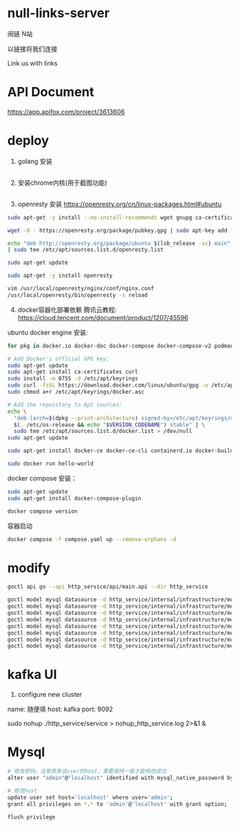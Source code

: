 # null-links-server
闹链 N站

以链接将我们连接

Link us with links

# API Document
https://app.apifox.com/project/3613606

# deploy
1. golang 安装
```bash

```

2. 安装chrome内核(用于截图功能)

```bash

```

3. openresty 安装
https://openresty.org/cn/linux-packages.html#ubuntu
```bash
sudo apt-get -y install --no-install-recommends wget gnupg ca-certificates lsb-release

wget -O - https://openresty.org/package/pubkey.gpg | sudo apt-key add -

echo "deb http://openresty.org/package/ubuntu $(lsb_release -sc) main" \
| sudo tee /etc/apt/sources.list.d/openresty.list

sudo apt-get update

sudo apt-get -y install openresty
```


```bash
vim /usr/local/openresty/nginx/conf/nginx.conf
/usr/local/openresty/bin/openresty -s reload
```

4. docker容器化部署依赖
腾讯云教程: https://cloud.tencent.com/document/product/1207/45596

ubuntu docker engine 安装:
```bash
for pkg in docker.io docker-doc docker-compose docker-compose-v2 podman-docker containerd runc; do sudo apt-get remove $pkg; done

# Add Docker's official GPG key:
sudo apt-get update
sudo apt-get install ca-certificates curl
sudo install -m 0755 -d /etc/apt/keyrings
sudo curl -fsSL https://download.docker.com/linux/ubuntu/gpg -o /etc/apt/keyrings/docker.asc
sudo chmod a+r /etc/apt/keyrings/docker.asc

# Add the repository to Apt sources:
echo \
  "deb [arch=$(dpkg --print-architecture) signed-by=/etc/apt/keyrings/docker.asc] https://download.docker.com/linux/ubuntu \
  $(. /etc/os-release && echo "$VERSION_CODENAME") stable" | \
  sudo tee /etc/apt/sources.list.d/docker.list > /dev/null
sudo apt-get update

sudo apt-get install docker-ce docker-ce-cli containerd.io docker-buildx-plugin docker-compose-plugin

sudo docker run hello-world
```

docker compose 安装：
```bash
sudo apt-get update
sudo apt-get install docker-compose-plugin

docker compose version
```


容器启动
```bash
docker compose -f compose.yaml up --remove-orphans -d
```


# modify
```bash
goctl api go --api http_service/api/main.api --dir http_service

goctl model mysql datasource -d http_service/internal/infrastructure/model -t t_user --url "root:123456@tcp(127.0.0.1:3306)/db_null_links" &&
goctl model mysql datasource -d http_service/internal/infrastructure/model -t t_webset --url "root:123456@tcp(127.0.0.1:3306)/db_null_links" &&
goctl model mysql datasource -d http_service/internal/infrastructure/model -t t_weblink --url "root:123456@tcp(127.0.0.1:3306)/db_null_links" &&
goctl model mysql datasource -d http_service/internal/infrastructure/model -t t_like --url "root:123456@tcp(127.0.0.1:3306)/db_null_links" &&
goctl model mysql datasource -d http_service/internal/infrastructure/model -t t_favorite --url "root:123456@tcp(127.0.0.1:3306)/db_null_links" &&
goctl model mysql datasource -d http_service/internal/infrastructure/model -t t_topic --url "root:123456@tcp(127.0.0.1:3306)/db_null_links" &&
goctl model mysql datasource -d http_service/internal/infrastructure/model -t t_chat --url "root:123456@tcp(127.0.0.1:3306)/db_null_links" &&
goctl model mysql datasource -d http_service/internal/infrastructure/model -t t_relation --url "root:123456@tcp(127.0.0.1:3306)/db_null_links"
```


# kafka UI
1. configure new cluster

name: 随便填
host: kafka
port: 9092


sudo nohup ./http_service/service > nohup_http_service.log 2>&1 &


# Mysql

```bash
# 修改密码。注意原来该user的host，需要保持一致才能修改成功
alter user "admin"@"localhost" identified with mysql_native_password by "新密码"

# 修改host
update user set host='localhost' where user='admin';
grant all privileges on *.* to 'admin'@'localhost' with grant option;

flush privilege
```